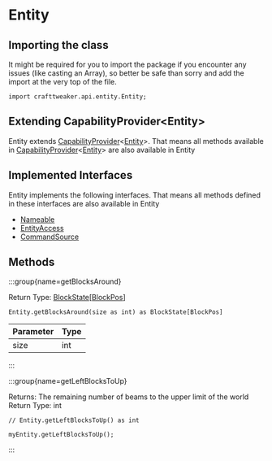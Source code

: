 # Entity

## Importing the class

It might be required for you to import the package if you encounter any issues (like casting an Array), so better be safe than sorry and add the import at the very top of the file.
```zenscript
import crafttweaker.api.entity.Entity;
```


## Extending CapabilityProvider&lt;Entity&gt;

Entity extends [CapabilityProvider](/forge/api/capability/CapabilityProvider)&lt;[Entity](/mods/sixikutils/utils/entity/ExpandEntity)&gt;. That means all methods available in [CapabilityProvider](/forge/api/capability/CapabilityProvider)&lt;[Entity](/mods/sixikutils/utils/entity/ExpandEntity)&gt; are also available in Entity

## Implemented Interfaces
Entity implements the following interfaces. That means all methods defined in these interfaces are also available in Entity

- [Nameable](/vanilla/api/world/Nameable)
- [EntityAccess](/vanilla/api/entity/EntityAccess)
- [CommandSource](/vanilla/api/command/CommandSource)

## Methods

:::group{name=getBlocksAround}

Return Type: [BlockState](/vanilla/api/block/BlockState)[[BlockPos](/vanilla/api/util/math/BlockPos)]

```zenscript
Entity.getBlocksAround(size as int) as BlockState[BlockPos]
```

| Parameter | Type |
|-----------|------|
| size      | int  |


:::

:::group{name=getLeftBlocksToUp}



Returns: The remaining number of beams to the upper limit of the world  
Return Type: int

```zenscript
// Entity.getLeftBlocksToUp() as int

myEntity.getLeftBlocksToUp();
```

:::


